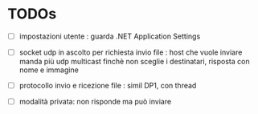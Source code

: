 ﻿# TODOs

- [ ] impostazioni utente : guarda .NET Application Settings

- [ ] socket udp in ascolto per richiesta invio file : host che vuole inviare manda più udp multicast finchè non sceglie i destinatari, risposta con nome e immagine  

- [ ] protocollo invio e ricezione file : simil DP1, con thread

- [ ] modalità privata: non risponde ma può inviare